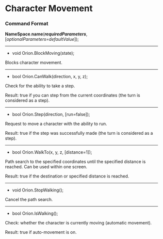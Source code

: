 # Character Movement

### Command Format

**NameSpace**.**name**(_**requiredParameters**_, [_optionalParameters=defaultValue_]);

***

- void Orion.BlockMoving(state);

Blocks character movement.

***

- bool Orion.CanWalk(direction, x, y, z);

Check for the ability to take a step.

Result: true if you can step from the current coordinates (the turn is considered as a step).

***

- bool Orion.Step(direction, [run=false]);

Request to move a character with the ability to run.

Result: true if the step was successfully made (the turn is considered as a step).

***

- bool Orion.WalkTo(x, y, z, [distance=1]);

Path search to the specified coordinates until the specified distance is reached. Can be used within one screen.

Result: true if the destination or specified distance is reached.

***

- void Orion.StopWalking();

Cancel the path search.

***

- bool Orion.IsWalking();

Check: whether the character is currently moving (automatic movement).

Result: true if auto-movement is on.